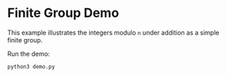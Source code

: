 # Finite Group Demo

This example illustrates the integers modulo `n` under addition as a simple finite group.

Run the demo:

```bash
python3 demo.py
```
